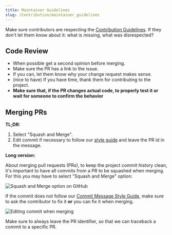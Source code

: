```yaml
---
title: Maintainer Guidelines
slug: /Contribution/maintainer_guidelines
---
```


Make sure contributors are respecting the [Contribution Guidelines](https://github.com/anitab-org/mentorship-backend/blob/develop/.github/CONTRIBUTING.md).
If they don't let them know about it: what is missing, what was disrespected?

## Code Review

* When possible get a second opinion before merging.
* Make sure the PR has a link to the issue.
* If you can, let them know why your change request makes sense.
* (nice to have) If you have time, thank them for contributing to the project.
* **Make sure that, if the PR changes actual code, to properly test it or wait for someone to confirm the behavior**

## Merging PRs

**TL;DR:**
1. Select "Squash and Merge".
2. Edit commit if necessary to follow our [style guide](https://github.com/anitab-org/mentorship-backend/wiki/Commit-Message-Style-Guide) and leave the PR id in the message.

**Long version:**

About merging pull requests (PRs), to keep the project commit history clean, it's important to have all commits from a PR to be squashed when merging. For this you may have to select "Squash and Merge" option:

![Squash and Merge option on GitHub](https://user-images.githubusercontent.com/11148726/76369025-06146e80-632a-11ea-922a-c28073539125.png)

If the commit does not follow our [Commit Message Style Guide](https://github.com/anitab-org/mentorship-backend/wiki/Commit-Message-Style-Guide), make sure to ask the contributor to fix it **or** you can fix it when merging.

![Editing commit when merging](https://user-images.githubusercontent.com/11148726/76369362-33155100-632b-11ea-90d1-879dbecfb059.png)

Make sure to always leave the PR identifier, so that we can traceback a commit to a specific PR.